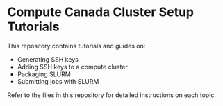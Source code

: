 # Compute Canada Cluster Setup Tutorials

This repository contains tutorials and guides on:

- Generating SSH keys
- Adding SSH keys to a compute cluster
- Packaging SLURM
- Submitting jobs with SLURM

Refer to the files in this repository for detailed instructions on each topic.
